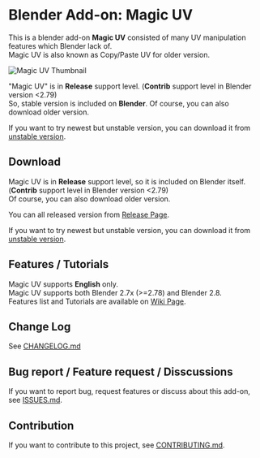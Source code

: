 # Blender Add-on: Magic UV

This is a blender add-on **Magic UV** consisted of many UV manipulation features which Blender lack of.  
Magic UV is also known as Copy/Paste UV for older version.

![Magic UV Thumbnail](https://raw.githubusercontent.com/wiki/nutti/Magic-UV/images/magic_uv_thumbnail.png)

"Magic UV" is in **Release** support level. (**Contrib** support level in Blender version <2.79)  
So, stable version is included on **Blender**.
Of course, you can also download older version.

If you want to try newest but unstable version, you can download it from [unstable version](https://github.com/nutti/Magic-UV/archive/develop.zip).


## Download

Magic UV is in **Release** support level, so it is included on Blender itself. (**Contrib** support level in Blender version <2.79)  
Of course, you can also download older version.

You can all released version from [Release Page](https://github.com/nutti/Magic-UV/releases).

If you want to try newest but unstable version, you can download it from [unstable version](https://github.com/nutti/Magic-UV/archive/develop.zip).


## Features / Tutorials

Magic UV supports **English** only.  
Magic UV supports both Blender 2.7x (>=2.78) and Blender 2.8.  
Features list and Tutorials are available on [Wiki Page](https://github.com/nutti/Magic-UV/wiki/Tutorial).


## Change Log

See [CHANGELOG.md](CHANGELOG.md)


## Bug report / Feature request / Disscussions

If you want to report bug, request features or discuss about this add-on, see [ISSUES.md](ISSUES.md).


## Contribution

If you want to contribute to this project, see [CONTRIBUTING.md](CONTRIBUTING.md).
